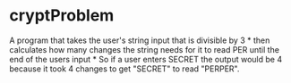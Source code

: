 # cryptProblem
A program that takes the user's string input that is divisible by 3  * then calculates how many changes the string needs for it to read PER until the end of the users input  * So if a user enters SECRET  the output would be 4 because it took 4 changes to get "SECRET" to read "PERPER".
